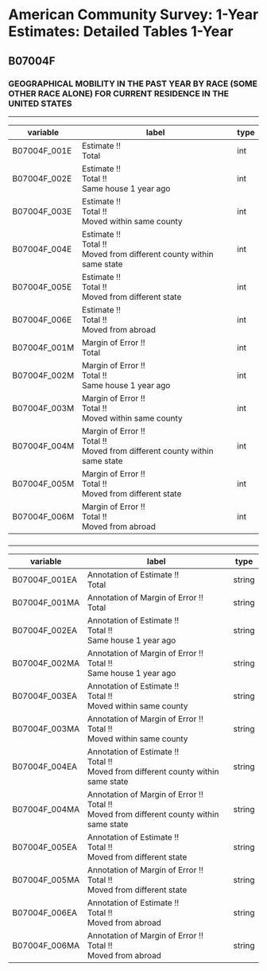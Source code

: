 # American Community Survey: 1-Year Estimates: Detailed Tables 1-Year

## B07004F

### GEOGRAPHICAL MOBILITY IN THE PAST YEAR BY RACE (SOME OTHER RACE ALONE) FOR CURRENT RESIDENCE IN THE UNITED STATES

___

| variable | label | type |
| ----- | ----- | ----- |
| B07004F_001E | Estimate !!<br>Total | int |
| B07004F_002E | Estimate !!<br>Total !!<br>Same house 1 year ago | int |
| B07004F_003E | Estimate !!<br>Total !!<br>Moved within same county | int |
| B07004F_004E | Estimate !!<br>Total !!<br>Moved from different county within same state | int |
| B07004F_005E | Estimate !!<br>Total !!<br>Moved from different state | int |
| B07004F_006E | Estimate !!<br>Total !!<br>Moved from abroad | int |
| B07004F_001M | Margin of Error !!<br>Total | int |
| B07004F_002M | Margin of Error !!<br>Total !!<br>Same house 1 year ago | int |
| B07004F_003M | Margin of Error !!<br>Total !!<br>Moved within same county | int |
| B07004F_004M | Margin of Error !!<br>Total !!<br>Moved from different county within same state | int |
| B07004F_005M | Margin of Error !!<br>Total !!<br>Moved from different state | int |
| B07004F_006M | Margin of Error !!<br>Total !!<br>Moved from abroad | int |
### 

___

| variable | label | type |
| ----- | ----- | ----- |
| B07004F_001EA | Annotation of Estimate !!<br>Total | string |
| B07004F_001MA | Annotation of Margin of Error !!<br>Total | string |
| B07004F_002EA | Annotation of Estimate !!<br>Total !!<br>Same house 1 year ago | string |
| B07004F_002MA | Annotation of Margin of Error !!<br>Total !!<br>Same house 1 year ago | string |
| B07004F_003EA | Annotation of Estimate !!<br>Total !!<br>Moved within same county | string |
| B07004F_003MA | Annotation of Margin of Error !!<br>Total !!<br>Moved within same county | string |
| B07004F_004EA | Annotation of Estimate !!<br>Total !!<br>Moved from different county within same state | string |
| B07004F_004MA | Annotation of Margin of Error !!<br>Total !!<br>Moved from different county within same state | string |
| B07004F_005EA | Annotation of Estimate !!<br>Total !!<br>Moved from different state | string |
| B07004F_005MA | Annotation of Margin of Error !!<br>Total !!<br>Moved from different state | string |
| B07004F_006EA | Annotation of Estimate !!<br>Total !!<br>Moved from abroad | string |
| B07004F_006MA | Annotation of Margin of Error !!<br>Total !!<br>Moved from abroad | string |

